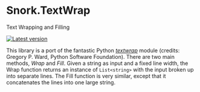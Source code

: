 # Snork.TextWrap
Text Wrapping and Filling

[![Latest version](https://img.shields.io/nuget/v/Snork.TextWrap.svg)](https://www.nuget.org/packages/Snork.TextWrap/) 

This library is a port of the fantastic Python [*textwrap*](https://docs.python.org/3/library/textwrap.html) module (credits: Gregory P. Ward, Python Software Foundation).  There are two main methods, *Wrap* and *Fill*.  Given a string as input and a fixed line width, the Wrap function returns an instance of `List<string>` with the input broken up into separate lines.  The Fill function is very similar, except that it concatenates the lines into one large string.

